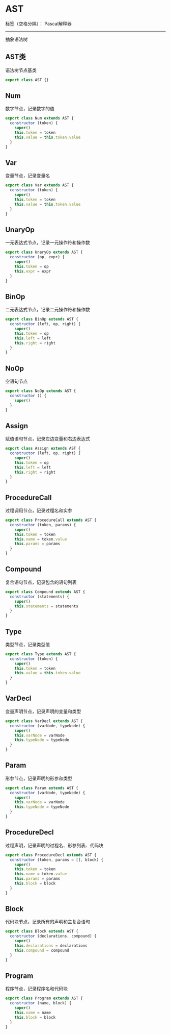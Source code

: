 # AST

标签（空格分隔）： Pascal解释器

---

抽象语法树

## AST类

语法树节点基类

```javascript
export class AST {}
```

## Num

数字节点，记录数字的值

```javascript
export class Num extends AST {
  constructor (token) {
    super()
    this.token = token
    this.value = this.token.value
  }
}
```

## Var

变量节点，记录变量名

```javascript
export class Var extends AST {
  constructor (token) {
    super()
    this.token = token
    this.value = this.token.value
  }
}
```

## UnaryOp

一元表达式节点，记录一元操作符和操作数

```javascript
export class UnaryOp extends AST {
  constructor (op, expr) {
    super()
    this.token = op
    this.expr = expr
  }
}
```

## BinOp

二元表达式节点，记录二元操作符和操作数

```javascript
export class BinOp extends AST {
  constructor (left, op, right) {
    super()
    this.token = op
    this.left = left
    this.right = right
  }
}
```

## NoOp

空语句节点

```javascript
export class NoOp extends AST {
  constructor () {
    super()
  }
}
```

## Assign

赋值语句节点，记录左边变量和右边表达式

```javascript
export class Assign extends AST {
  constructor (left, op, right) {
    super()
    this.token = op
    this.left = left
    this.right = right
  }
}
```

## ProcedureCall

过程调用节点，记录过程名和实参

```javascript
export class ProcedureCall extends AST {
  constructor (token, params) {
    super()
    this.token = token
    this.name = token.value
    this.params = params
  }
}
```

## Compound

复合语句节点，记录包含的语句列表

```javascript
export class Compound extends AST {
  constructor (statements) {
    super()
    this.statements = statements
  }
}
```

## Type

类型节点，记录类型值

```javascript
export class Type extends AST {
  constructor (token) {
    super()
    this.token = token
    this.value = this.token.value
  }
}
```

## VarDecl

变量声明节点，记录声明的变量和类型

```javascript
export class VarDecl extends AST {
  constructor (varNode, typeNode) {
    super()
    this.varNode = varNode
    this.typeNode = typeNode
  }
}
```

## Param

形参节点，记录声明的形参和类型

```javascript
export class Param extends AST {
  constructor (varNode, typeNode) {
    super()
    this.varNode = varNode
    this.typeNode = typeNode
  }
}
```

## ProcedureDecl

过程声明，记录声明的过程名、形参列表、代码块

```javascript
export class ProcedureDecl extends AST {
  constructor (token, params = [], block) {
    super()
    this.token = token
    this.name = token.value
    this.params = params
    this.block = block
  }
}
```

## Block

代码块节点，记录所有的声明和主复合语句

```javascript
export class Block extends AST {
  constructor (declarations, compound) {
    super()
    this.declarations = declarations
    this.compound = compound
  }
}
```

## Program

程序节点，记录程序名和代码块

```javascript
export class Program extends AST {
  constructor (name, block) {
    super()
    this.name = name
    this.block = block
  }
}
```
